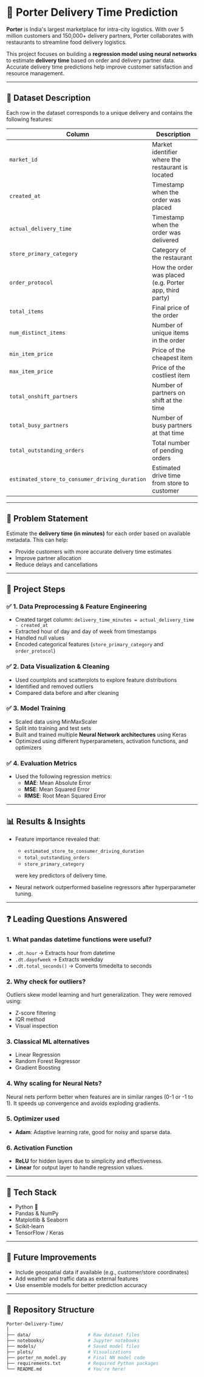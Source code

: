 # 🚚 Porter Delivery Time Prediction

**Porter** is India's largest marketplace for intra-city logistics. With over 5 million customers and 150,000+ delivery partners, Porter collaborates with restaurants to streamline food delivery logistics.

This project focuses on building a **regression model using neural networks** to estimate **delivery time** based on order and delivery partner data. Accurate delivery time predictions help improve customer satisfaction and resource management.

---

## 📁 Dataset Description

Each row in the dataset corresponds to a unique delivery and contains the following features:

| Column | Description |
|--------|-------------|
| `market_id` | Market identifier where the restaurant is located |
| `created_at` | Timestamp when the order was placed |
| `actual_delivery_time` | Timestamp when the order was delivered |
| `store_primary_category` | Category of the restaurant |
| `order_protocol` | How the order was placed (e.g. Porter app, third party) |
| `total_items` | Final price of the order |
| `num_distinct_items` | Number of unique items in the order |
| `min_item_price` | Price of the cheapest item |
| `max_item_price` | Price of the costliest item |
| `total_onshift_partners` | Number of partners on shift at the time |
| `total_busy_partners` | Number of busy partners at that time |
| `total_outstanding_orders` | Total number of pending orders |
| `estimated_store_to_consumer_driving_duration` | Estimated drive time from store to customer |

---

## 🎯 Problem Statement

Estimate the **delivery time (in minutes)** for each order based on available metadata. This can help:
- Provide customers with more accurate delivery time estimates
- Improve partner allocation
- Reduce delays and cancellations

---

## 🧠 Project Steps

### ✅ 1. Data Preprocessing & Feature Engineering
- Created target column: `delivery_time_minutes = actual_delivery_time - created_at`
- Extracted hour of day and day of week from timestamps
- Handled null values
- Encoded categorical features (`store_primary_category` and `order_protocol`)

### ✅ 2. Data Visualization & Cleaning
- Used countplots and scatterplots to explore feature distributions
- Identified and removed outliers
- Compared data before and after cleaning

### ✅ 3. Model Training
- Scaled data using MinMaxScaler
- Split into training and test sets
- Built and trained multiple **Neural Network architectures** using Keras
- Optimized using different hyperparameters, activation functions, and optimizers

### ✅ 4. Evaluation Metrics
- Used the following regression metrics:
  - **MAE**: Mean Absolute Error
  - **MSE**: Mean Squared Error
  - **RMSE**: Root Mean Squared Error

---

## 📊 Results & Insights

- Feature importance revealed that:
  - `estimated_store_to_consumer_driving_duration`
  - `total_outstanding_orders`
  - `store_primary_category`
  
  were key predictors of delivery time.

- Neural network outperformed baseline regressors after hyperparameter tuning.

---

## ❓ Leading Questions Answered

### 1. What pandas datetime functions were useful?
- `.dt.hour` → Extracts hour from datetime
- `.dt.dayofweek` → Extracts weekday
- `.dt.total_seconds()` → Converts timedelta to seconds

### 2. Why check for outliers?
Outliers skew model learning and hurt generalization. They were removed using:
- Z-score filtering
- IQR method
- Visual inspection

### 3. Classical ML alternatives
- Linear Regression
- Random Forest Regressor
- Gradient Boosting

### 4. Why scaling for Neural Nets?
Neural nets perform better when features are in similar ranges (0-1 or -1 to 1). It speeds up convergence and avoids exploding gradients.

### 5. Optimizer used
- **Adam**: Adaptive learning rate, good for noisy and sparse data.

### 6. Activation Function
- **ReLU** for hidden layers due to simplicity and effectiveness.
- **Linear** for output layer to handle regression values.

---

## 🔧 Tech Stack

- Python 🐍
- Pandas & NumPy
- Matplotlib & Seaborn
- Scikit-learn
- TensorFlow / Keras

---

## 🚀 Future Improvements

- Include geospatial data if available (e.g., customer/store coordinates)
- Add weather and traffic data as external features
- Use ensemble models for better prediction accuracy

---

## 📁 Repository Structure

```bash
Porter-Delivery-Time/
│
├── data/                     # Raw dataset files
├── notebooks/                # Jupyter notebooks
├── models/                   # Saved model files
├── plots/                    # Visualizations
├── porter_nn_model.py        # Final NN model code
├── requirements.txt          # Required Python packages
└── README.md                 # You're here!
